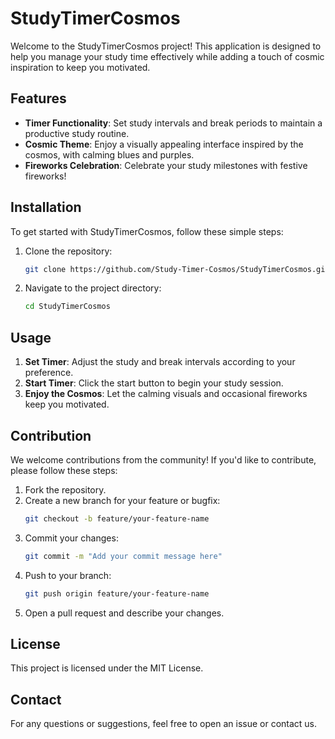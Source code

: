 
# StudyTimerCosmos

Welcome to the StudyTimerCosmos project! This application is designed to help you manage your study time effectively while adding a touch of cosmic inspiration to keep you motivated.

## Features

- **Timer Functionality**: Set study intervals and break periods to maintain a productive study routine.
- **Cosmic Theme**: Enjoy a visually appealing interface inspired by the cosmos, with calming blues and purples.
- **Fireworks Celebration**: Celebrate your study milestones with festive fireworks!

## Installation

To get started with StudyTimerCosmos, follow these simple steps:

1. Clone the repository:
   ```bash
   git clone https://github.com/Study-Timer-Cosmos/StudyTimerCosmos.git
   ```
2. Navigate to the project directory:
   ```bash
   cd StudyTimerCosmos
   ```

## Usage

1. **Set Timer**: Adjust the study and break intervals according to your preference.
2. **Start Timer**: Click the start button to begin your study session.
3. **Enjoy the Cosmos**: Let the calming visuals and occasional fireworks keep you motivated.

## Contribution

We welcome contributions from the community! If you'd like to contribute, please follow these steps:

1. Fork the repository.
2. Create a new branch for your feature or bugfix:
   ```bash
   git checkout -b feature/your-feature-name
   ```
3. Commit your changes:
   ```bash
   git commit -m "Add your commit message here"
   ```
4. Push to your branch:
   ```bash
   git push origin feature/your-feature-name
   ```
5. Open a pull request and describe your changes.

## License

This project is licensed under the MIT License.

## Contact

For any questions or suggestions, feel free to open an issue or contact us.
